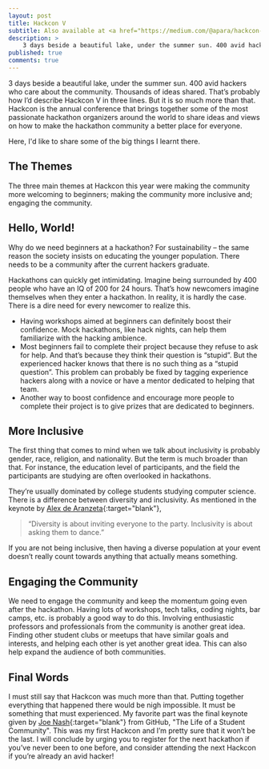 ```yaml
---
layout: post
title: Hackcon V
subtitle: Also available at <a href="https://medium.com/@apara/hackcon-v-2eb110b7cc54" target="_blank">medium.com</a>.
description: >
    3 days beside a beautiful lake, under the summer sun. 400 avid hackers who care about the community. Thousands of ideas shared.
published: true
comments: true
---
```


3 days beside a beautiful lake, under the summer sun. 400 avid hackers who care about the community.
Thousands of ideas shared. That’s probably how I’d describe Hackcon V in three lines.
But it is so much more than that.
Hackcon is the annual conference that brings together some of the most passionate hackathon organizers
around the world to share ideas and views on how to make the hackathon community a better place for everyone.

<!--excerpt_ends-->

Here, I'd like to share some of the big things I learnt there.

## The Themes

The three main themes at Hackcon this year were making the community more welcoming to beginners;
making the community more inclusive and; engaging the community.

## Hello, World!

Why do we need beginners at a hackathon?
For sustainability – the same reason the society insists on educating the younger population.
There needs to be a community after the current hackers graduate.

Hackathons can quickly get intimidating.
Imagine being surrounded by 400 people who have an IQ of 200 for 24 hours.
That’s how newcomers imagine themselves when they enter a hackathon.
In reality, it is hardly the case. There is a dire need for every newcomer to realize this.

* Having workshops aimed at beginners can definitely boost their confidence.
Mock hackathons, like hack nights, can help them familiarize with the hacking ambience.
* Most beginners fail to complete their project because they refuse to ask for help.
And that’s because they think their question is “stupid”.
But the experienced hacker knows that there is no such thing as a “stupid question”.
This problem can probably be fixed by tagging experience hackers along with a novice
or have a mentor dedicated to helping that team.
* Another way to boost confidence and encourage more people to complete their project
is to give prizes that are dedicated to beginners.

## More Inclusive

The first thing that comes to mind when we talk about inclusivity is probably gender,
race, religion, and nationality. But the term is much broader than that.
For instance, the education level of participants, and the field the participants are
studying are often overlooked in hackathons.

They’re usually dominated by college students studying computer science.
There is a difference between diversity and inclusivity.
As mentioned in the keynote by [Alex de Aranzeta](https://twitter.com/dearanzeta){:target="blank"},
 >“Diversity is about inviting everyone to the party. Inclusivity is about asking them to dance.”

If you are not being inclusive, then having a diverse population at your event
doesn’t really count towards anything that actually means something.

## Engaging the Community

We need to engage the community and keep the momentum going even after the hackathon.
Having lots of workshops, tech talks, coding nights, bar camps, etc. is probably a good way to do this.
Involving enthusiastic professors and professionals from the community is another great idea.
Finding other student clubs or meetups that have similar goals and interests,
and helping each other is yet another great idea. This can also help expand the audience of both communities.

## Final Words

I must still say that Hackcon was much more than that.
Putting together everything that happened there would be nigh impossible.
It must be something that must experienced.
My favorite part was the final keynote given by [Joe Nash](https://twitter.com/jna_sh){:target="blank"}
from GitHub, "The Life of a Student Community".
This was my first Hackcon and I’m pretty sure that it won’t be the last.
I will conclude by urging you to register for the next hackathon if you’ve never
been to one before, and consider attending the next Hackcon if you’re already an avid hacker!

